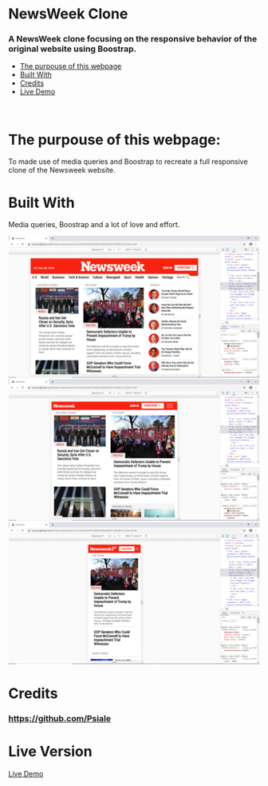 # NewsWeek Clone
### A NewsWeek clone focusing on the responsive behavior of the original website using Boostrap.

* [The purpouse of this webpage](#The-purpouse-of-this-webpage)
* [Built With](#built-with)
* [Credits](#contact)
* [Live Demo](#Live-Version)
<br>

# The purpouse of this webpage:

To made use of media queries and Boostrap to recreate a full responsive clone of the Newsweek website.
<br>

# Built With
Media queries, Boostrap and a lot of love and effort.

![screenshot](assets/images/NW-1.png)
![screenshot](assets/images/NW-2.png)
![screenshot](assets/images/NW-3.png)

# Credits
### https://github.com/Psiale

# Live Version

[Live Demo](https://rawcdn.githack.com/Psiale/newsweekclone/e51efadc53fefd7e9dd2b2880d4d4251d8348c37/index.html#)
 

